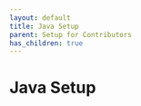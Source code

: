 ```yaml
---
layout: default
title: Java Setup
parent: Setup for Contributors
has_children: true
---
```


<!--
© 2016 and later: Unicode, Inc. and others.
License & terms of use: http://www.unicode.org/copyright.html
-->

# Java Setup


